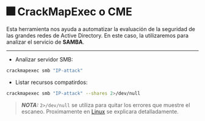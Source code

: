 # 🎆 CrackMapExec o CME

Esta herramienta nos ayuda a automatizar la evaluación de la seguridad de las grandes redes de Active Directory. En este caso, la utilizaremos para analizar el servicio de **SAMBA**.

***

* Analizar servidor SMB:

```bash
crackmapexec smb "IP-attack"
```

* Listar recursos compatirdos:

```bash
crackmapexec smb "IP-attack" --shares 2>/dev/null
```

> _**NOTA:**_ `2>/dev/null` se utiliza para quitar los errores que muestre el escaneo. Proximamente en [Linux](https://github.com/w0lfst/Apuntes/tree/main/Linux) se explicara detalladamente.
